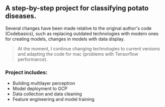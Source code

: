 ## A step-by-step project for classifying potato diseases. 

Several changes have been made relative to the original author's code 
(Codebasics), such as replacing outdated technologies with modern ones 
for creating models, changes in models with data display.

> At the moment, I continue changing technologies to current versions and adapting the code for mac (problems with Tensorflow performance).

### Project includes:
- Building multilayer perceptron
- Model deployment to GCP
- Data collection and data cleaning
- Feature engineering and model training